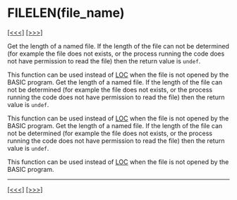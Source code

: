 # FILELEN(file\_name)

[\[\<\<\<\]](ug_25.63.md) [\[\>\>\>\]](ug_25.65.md)

Get the length of a named file. If the length of the file can not be
determined (for example the file does not exists, or the process running
the code does not have permission to read the file) then the return
value is `undef`.

This function can be used instead of [LOC](ug_25.125.md) when the file
is not opened by the BASIC program. Get the length of a named file. If
the length of the file can not be determined (for example the file does
not exists, or the process running the code does not have permission to
read the file) then the return value is `undef`.

This function can be used instead of [LOC](ug_25.125.md) when the file
is not opened by the BASIC program. Get the length of a named file. If
the length of the file can not be determined (for example the file does
not exists, or the process running the code does not have permission to
read the file) then the return value is `undef`.

This function can be used instead of [LOC](ug_25.125.md) when the file
is not opened by the BASIC program.

-----

[\[\<\<\<\]](ug_25.63.md) [\[\>\>\>\]](ug_25.65.md)
